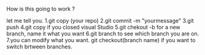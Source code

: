 How is this going to work ?

let me tell you.
1.git copy (your repo)
2.git commit -m "yourmessage"
3.git push
4.git copy if you closed visual Studio
5.git chekout -b for a new branch, name it what you want
6.git branch to see which branch you are on.
7.you can modify what you want.
git checkout(branch name) if you want to switch brtween branches.
